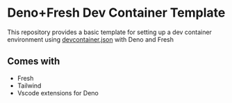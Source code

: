 # Deno+Fresh Dev Container Template

This repository provides a basic template for setting up a dev container environment
using [devcontainer.json](https://containers.dev/) with Deno and Fresh

## Comes with

- Fresh
- Tailwind
- Vscode extensions for Deno
